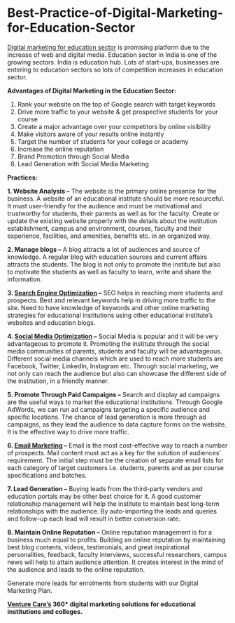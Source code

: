 # Best-Practice-of-Digital-Marketing-for-Education-Sector
<a href="https://www.venture-care.com/digital-services/educational-institution.php">Digital marketing for education sector</a> is promising platform due to the increase of web and digital media. Education sector in India is one of the growing sectors. India is education hub. Lots of start-ups, businesses are entering to education sectors so lots of competition increases in education sector.

<strong>Advantages of Digital Marketing in the Education Sector:</strong>
1.	Rank your website on the top of Google search with target keywords
2.	Drive more traffic to your website & get prospective students for your course
3.	Create a major advantage over your competitors by online visibility
4.	Make visitors aware of your results online instantly
5.	Target the number of students for your college or academy
6.	Increase the online reputation
7.	Brand Promotion through Social Media
8.	Lead Generation with Social Media Marketing

<strong>Practices:</strong>

<strong>1.	Website Analysis –</strong>
The website is the primary online presence for the business. A website of an educational institute should be more resourceful. It must user-friendly for the audience and must be motivational and trustworthy for students, their parents as well as for the faculty.
Create or update the existing website properly with the details about the institution establishment, campus and environment, courses, faculty and their experience, facilities, and amenities, benefits etc. in an organized way.

<strong>2.	Manage blogs –</strong>
A blog attracts a lot of audiences and source of knowledge. A regular blog with education sources and current affairs attracts the students. The blog is not only to promote the institute but also to motivate the students as well as faculty to learn, write and share the information.

<strong>3.	<a href="https://www.venture-care.com/digital-services/search-engine-optimization-services-company.php">Search Engine Optimization</a> –</strong>
SEO helps in reaching more students and prospects. Best and relevant keywords help in driving more traffic to the site. Need to have knowledge of keywords and other online marketing strategies for educational institutions using other educational institute’s websites and education blogs.

<strong>4.	<a href="https://www.venture-care.com/digital-services/social-media-optimization-services.php">Social Media Optimization</a> –</strong>
Social Media is popular and it will be very advantageous to promote it. Promoting the institute through the social media communities of parents, students and faculty will be advantageous.
Different social media channels which are used to reach more students are Facebook, Twitter, LinkedIn, Instagram etc. Through social marketing, we not only can reach the audience but also can showcase the different side of the institution, in a friendly manner.

<strong>5.	Promote Through Paid Campaigns –</strong>
Search and display ad campaigns are the useful ways to market the educational institutions. Through Google AdWords, we can run ad campaigns targeting a specific audience and specific locations.
The chance of lead generation is more through ad campaigns, as they lead the audience to data capture forms on the website. It is the effective way to drive more traffic.

<strong>6.	<a href="https://www.venture-care.com/digital-services/bulk-email-marketing-services-company.php">Email Marketing</a> –</strong>
Email is the most cost-effective way to reach a number of prospects. Mail content must act as a key for the solution of audiences’ requirement. The initial step must be the creation of separate email lists for each category of target customers i.e. students, parents and as per course specifications and batches.

<strong>7.	Lead Generation –</strong>
Buying leads from the third-party vendors and education portals may be other best choice for it. A good customer relationship management will help the institute to maintain best long-term relationships with the audience. By auto-importing the leads and queries and follow-up each lead will result in better conversion rate.

<strong>8.	Maintain Online Reputation –</strong>
Online reputation management is for a business much equal to profits. Building an online reputation by maintaining best blog contents, videos, testimonials, and great inspirational personalities, feedback, faculty interviews, successful researchers, campus news will help to attain audience attention. It creates interest in the mind of the audience and leads to the online reputation.

Generate more leads for enrolments from students with our Digital Marketing Plan.

<strong><a href="https://www.venture-care.com/">Venture Care’s</a> 360* digital marketing solutions for educational institutions and colleges.</strong>
